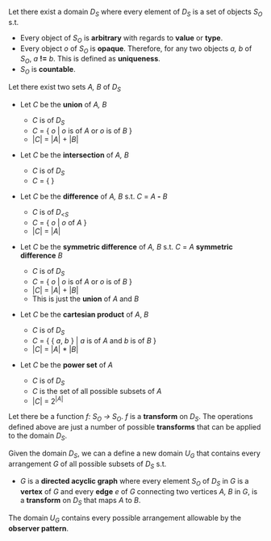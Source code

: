 Let there exist a domain _D<sub>S</sub>_ where every element of _D<sub>S</sub>_ is a set of objects _S<sub>O</sub>_ s.t.

  - Every object of _S<sub>O</sub>_ is **arbitrary** with regards to **value** or **type**.
  - Every object _o_ of _S<sub>O</sub>_ is **opaque**. Therefore, for any two objects _a, b_ of _S<sub>O</sub>_, _a_ **!=** _b_. This is defined as **uniqueness**.
  - _S<sub>O</sub>_ is **countable**.

Let there exist two sets _A, B_ of _D<sub>S</sub>_

  - Let _C_ be the **union** of _A, B_
    - _C_ is of _D<sub>S</sub>_
    - _C_ = { _o_ | _o_ is of _A_ or _o_ is of _B_ }
    - |_C_| = |_A_| + |_B_|

  - Let _C_ be the **intersection** of _A, B_
    - _C_ is of _D<sub>S</sub>_
    - _C_ = { }

  - Let _C_ be the **difference** of _A, B_ s.t. _C_ = _A_ **-** _B_
    - _C_ is of _D<sub><S</sub>_
    - _C_ = { _o_ | _o_ of _A_ }
    - |_C_| = |_A_|

  - Let _C_ be the **symmetric difference** of _A, B_ s.t. _C_ = _A_ **symmetric difference** _B_
    - _C_ is of _D<sub>S</sub>_
    - _C_ = { _o_ | _o_ is of _A_ or _o_ is of _B_ }
    - |_C_| = |_A_| + |_B_|
    - This is just the **union** of _A_ and _B_

  - Let _C_ be the **cartesian product** of _A_, _B_
    - _C_ is of _D<sub>S</sub>_
    - _C_ = { { _a_, _b_ } | _a_ is of _A_ and _b_ is of _B_ }
    - |_C_| = |_A_| * |_B_|

  - Let _C_ be the **power set** of _A_
    - _C_ is of _D<sub>S</sub>_
    - _C_ is the set of all possible subsets of _A_
    - |_C_| = 2<sup>|_A_|</sup>

Let there be a function _f: S<sub>O</sub> -> S<sub>O</sub>_. _f_ is a **transform** on _D<sub>S</sub>_. The operations defined above are just a number of possible **transforms** that can be applied to the domain _D<sub>S</sub>_.

Given the domain _D<sub>S</sub>_, we can a define a new domain _U<sub>G</sub>_ that contains every arrangement _G_ of all possible subsets of _D<sub>S</sub>_ s.t.
  - _G_ is a **directed acyclic graph** where every element _S<sub>O</sub>_ of _D<sub>S</sub>_ in _G_ is a **vertex** of _G_ and every **edge** _e_ of _G_ connecting two vertices _A, B_ in _G_, is a **transform** on _D<sub>S</sub>_ that maps _A_ to _B_.

The domain _U<sub>G</sub>_ contains every possible arrangement allowable by the **observer pattern**.
